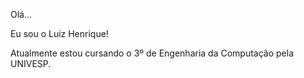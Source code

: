 Olá...
<p>Eu sou o Luiz Henrique!</p>

Atualmente estou cursando o 3º de Engenharia da Computação pela UNIVESP.
